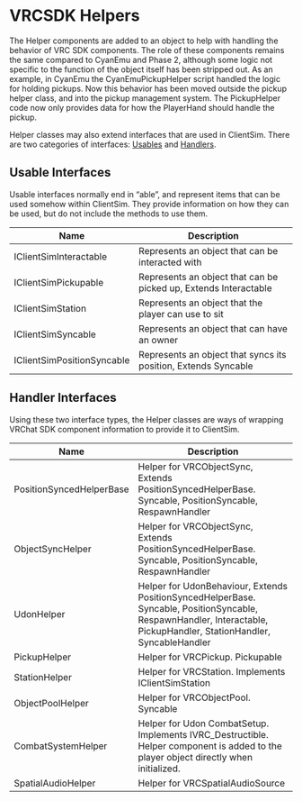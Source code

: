 # VRCSDK Helpers

The Helper components are added to an object to help with handling the behavior of VRC SDK components. The role of these components remains the same compared to CyanEmu and Phase 2, although some logic not specific to the function of the object itself has been stripped out. As an example, in CyanEmu the CyanEmuPickupHelper script handled the logic for holding pickups. Now this behavior has been moved outside the pickup helper class, and into the pickup management system. The PickupHelper code now only provides data for how the PlayerHand should handle the pickup.

Helper classes may also extend interfaces that are used in ClientSim. There are two categories of interfaces: [Usables](#usable-interfaces) and [Handlers](#handler-interfaces). 

## Usable Interfaces

Usable interfaces normally end in “able”, and represent items that can be used somehow within ClientSim. They provide information on how they can be used, but do not include the methods to use them.

| Name                       | Description                                                      |
|----------------------------|------------------------------------------------------------------|
| IClientSimInteractable     | Represents an object that can be interacted with                 |
| IClientSimPickupable       | Represents an object that can be picked up, Extends Interactable |
| IClientSimStation          | Represents an object that the player can use to sit              |
| IClientSimSyncable         | Represents an object that can have an owner                      |
| IClientSimPositionSyncable | Represents an object that syncs its position, Extends Syncable   |

## Handler Interfaces

Using these two interface types, the Helper classes are ways of wrapping VRChat SDK component information to provide it to ClientSim.

| Name                       | Description                                                      |
|----------------------------|------------------------------------------------------------------|
| PositionSyncedHelperBase   | Helper for VRCObjectSync,  Extends PositionSyncedHelperBase. Syncable, PositionSyncable, RespawnHandler |
| ObjectSyncHelper| Helper for VRCObjectSync, Extends PositionSyncedHelperBase. Syncable, PositionSyncable, RespawnHandler |
| UdonHelper          | Helper for UdonBehaviour, Extends PositionSyncedHelperBase. Syncable, PositionSyncable, RespawnHandler, Interactable, PickupHandler, StationHandler, SyncableHandler |
| PickupHelper     | Helper for VRCPickup. Pickupable |
| StationHelper | Helper for VRCStation. Implements IClientSimStation |
| ObjectPoolHelper| Helper for VRCObjectPool. Syncable |
| CombatSystemHelper | Helper for Udon CombatSetup. Implements IVRC_Destructible. Helper component is added to the player object directly when initialized. |
| SpatialAudioHelper | Helper for VRCSpatialAudioSource |